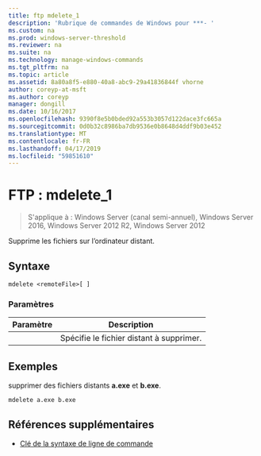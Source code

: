 ```yaml
---
title: ftp mdelete_1
description: 'Rubrique de commandes de Windows pour ***- '
ms.custom: na
ms.prod: windows-server-threshold
ms.reviewer: na
ms.suite: na
ms.technology: manage-windows-commands
ms.tgt_pltfrm: na
ms.topic: article
ms.assetid: 8a80a8f5-e880-40a8-abc9-29a41836844f vhorne
author: coreyp-at-msft
ms.author: coreyp
manager: dongill
ms.date: 10/16/2017
ms.openlocfilehash: 9390f8e5b0bded92a553b3057d122dace3fc665a
ms.sourcegitcommit: 0d0b32c8986ba7db9536e0b8648d4ddf9b03e452
ms.translationtype: MT
ms.contentlocale: fr-FR
ms.lasthandoff: 04/17/2019
ms.locfileid: "59851610"
---
```

# <a name="ftp-mdelete1"></a>FTP : mdelete_1

>S'applique à : Windows Server (canal semi-annuel), Windows Server 2016, Windows Server 2012 R2, Windows Server 2012

Supprime les fichiers sur l’ordinateur distant.   
## <a name="syntax"></a>Syntaxe  
```  
mdelete <remoteFile>[ ]  
```  
### <a name="parameters"></a>Paramètres  
|Paramètre|Description|  
|-------|--------|  
|<remoteFile>|Spécifie le fichier distant à supprimer.|  
## <a name="BKMK_Examples"></a>Exemples  
supprimer des fichiers distants **a.exe** et **b.exe**.  
```  
mdelete a.exe b.exe  
```  
## <a name="additional-references"></a>Références supplémentaires  
-   [Clé de la syntaxe de ligne de commande](command-line-syntax-key.md)  
